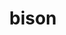 ---
title: "bison"
layout: cache
categories: [package, develop]
meta: {"compilers": ["apple-clang@16.0.0", "cce@18.0.0", "gcc@10.5.0", "gcc@11.1.0", "gcc@11.4.0", "gcc@12.3.0", "gcc@12.4.0", "gcc@13.2.0", "gcc@13.3.0", "gcc@7.3.1", "gcc@7.5.0"], "num_specs": 152, "num_specs_by_stack": {"aws-pcluster-neoverse_v1": 9, "aws-pcluster-x86_64_v4": 36, "bootstrap-aarch64-darwin": 7, "bootstrap-x86_64-linux-gnu": 7, "build_systems": 8, "data-vis-sdk": 7, "developer-tools-aarch64-linux-gnu": 7, "developer-tools-darwin": 7, "developer-tools-x86_64_v3-linux-gnu": 7, "e4s": 7, "e4s-cray-rhel": 6, "e4s-neoverse-v2": 7, "e4s-oneapi": 9, "e4s-rocm-external": 8, "hep": 8, "ml-darwin-aarch64-mps": 7, "ml-linux-aarch64-cpu": 7, "ml-linux-aarch64-cuda": 7, "ml-linux-x86_64-cpu": 7, "ml-linux-x86_64-cuda": 7, "ml-linux-x86_64-rocm": 7, "radiuss": 8, "radiuss-aws": 8, "radiuss-aws-aarch64": 12, "root": 152, "tutorial": 15}, "oss": ["amzn2", "centos7", "rhel8", "sequoia", "ubuntu18.04", "ubuntu20.04", "ubuntu22.04", "ubuntu24.04"], "platforms": ["darwin", "linux"], "stacks": ["aws-pcluster-neoverse_v1", "aws-pcluster-x86_64_v4", "bootstrap-aarch64-darwin", "bootstrap-x86_64-linux-gnu", "build_systems", "data-vis-sdk", "developer-tools-aarch64-linux-gnu", "developer-tools-darwin", "developer-tools-x86_64_v3-linux-gnu", "e4s", "e4s-cray-rhel", "e4s-neoverse-v2", "e4s-oneapi", "e4s-rocm-external", "hep", "ml-darwin-aarch64-mps", "ml-linux-aarch64-cpu", "ml-linux-aarch64-cuda", "ml-linux-x86_64-cpu", "ml-linux-x86_64-cuda", "ml-linux-x86_64-rocm", "radiuss", "radiuss-aws", "radiuss-aws-aarch64", "root", "tutorial"], "targets": ["aarch64", "neoverse_v1", "neoverse_v2", "x86_64_v3", "x86_64_v4"], "versions": ["3.8.2"]}
spec_details: [{"compiler": "gcc@13.2.0", "hash": "2i55mek4ui5tqb2yudll7h4s6rh7i3oy", "os": "ubuntu24.04", "platform": "linux", "size": "-", "stacks": ["ml-linux-aarch64-cpu", "ml-linux-aarch64-cuda", "root"], "target": "aarch64", "variants": ["build_system=autotools", "~color"], "versions": ["3.8.2"]}, {"compiler": "gcc@10.5.0", "hash": "2l4pth7qg3ta5hp7czdppceyod2g5kd3", "os": "centos7", "platform": "linux", "size": "-", "stacks": ["developer-tools-x86_64_v3-linux-gnu", "root"], "target": "x86_64_v3", "variants": ["build_system=autotools", "~color"], "versions": ["3.8.2"]}, {"compiler": "gcc@12.4.0", "hash": "2qvspgha73vvcz2suggwyseluyqg5b6z", "os": "amzn2", "platform": "linux", "size": "-", "stacks": ["aws-pcluster-x86_64_v4", "root"], "target": "x86_64_v4", "variants": ["build_system=autotools", "~color"], "versions": ["3.8.2"]}, {"compiler": "gcc@7.3.1", "hash": "35q6l4pypovxlbhqnt42hvzjkoek4u7f", "os": "amzn2", "platform": "linux", "size": "-", "stacks": ["radiuss-aws", "root"], "target": "x86_64_v3", "variants": ["build_system=autotools", "~color"], "versions": ["3.8.2"]}, {"compiler": "gcc@12.4.0", "hash": "3uiil7fa3k5etxczhzxdifaulexlz3jm", "os": "amzn2", "platform": "linux", "size": "-", "stacks": ["aws-pcluster-x86_64_v4", "root"], "target": "x86_64_v4", "variants": ["build_system=autotools", "~color"], "versions": ["3.8.2"]}, {"compiler": "gcc@11.4.0", "hash": "42icc5lcgref5h3pk7ctcz6lyebascie", "os": "ubuntu22.04", "platform": "linux", "size": "-", "stacks": ["e4s", "e4s-rocm-external", "hep", "root", "tutorial"], "target": "x86_64_v3", "variants": ["build_system=autotools", "~color"], "versions": ["3.8.2"]}, {"compiler": "gcc@7.5.0", "hash": "4c4tlmmuclabehvbbfnxfndr4rbldkbe", "os": "ubuntu18.04", "platform": "linux", "size": "-", "stacks": ["build_systems", "radiuss", "root"], "target": "x86_64_v3", "variants": ["build_system=autotools", "~color"], "versions": ["3.8.2"]}, {"compiler": "gcc@13.3.0", "hash": "4mbycaii55gd7ojhvrwowvqonqrz62us", "os": "rhel8", "platform": "linux", "size": "-", "stacks": ["developer-tools-aarch64-linux-gnu", "root"], "target": "aarch64", "variants": ["build_system=autotools", "~color"], "versions": ["3.8.2"]}, {"compiler": "gcc@7.3.1", "hash": "4pl3lefnghpwrrnbslrlj4vjhugtxj6h", "os": "amzn2", "platform": "linux", "size": "-", "stacks": ["radiuss-aws-aarch64", "root"], "target": "aarch64", "variants": ["build_system=autotools", "~color"], "versions": ["3.8.2"]}, {"compiler": "cce@18.0.0", "hash": "4pryuhsq2uzxokx2dnaturqwisatk66u", "os": "rhel8", "platform": "linux", "size": "-", "stacks": ["e4s-cray-rhel", "root"], "target": "x86_64_v3", "variants": ["build_system=autotools", "~color"], "versions": ["3.8.2"]}, {"compiler": "gcc@13.2.0", "hash": "54v7ohzmxp5jh2dqgq5rc5ykirg4ghk3", "os": "ubuntu24.04", "platform": "linux", "size": "-", "stacks": ["ml-linux-aarch64-cpu", "ml-linux-aarch64-cuda", "root"], "target": "aarch64", "variants": ["build_system=autotools", "~color"], "versions": ["3.8.2"]}, {"compiler": "gcc@11.4.0", "hash": "6bnjl2ntnhjvfsnbmib4cxjaxanb4bez", "os": "ubuntu22.04", "platform": "linux", "size": "-", "stacks": ["e4s", "e4s-rocm-external", "hep", "root", "tutorial"], "target": "x86_64_v3", "variants": ["build_system=autotools", "~color"], "versions": ["3.8.2"]}, {"compiler": "gcc@11.4.0", "hash": "6cvssbgu4tzvgnauz4wyciz4ixztiyyd", "os": "ubuntu22.04", "platform": "linux", "size": "-", "stacks": ["e4s-neoverse-v2", "root"], "target": "neoverse_v2", "variants": ["build_system=autotools", "~color"], "versions": ["3.8.2"]}, {"compiler": "gcc@10.5.0", "hash": "6dgpr5adn3szr33k5ynuyzkevvdtpy3m", "os": "centos7", "platform": "linux", "size": "-", "stacks": ["developer-tools-x86_64_v3-linux-gnu", "root"], "target": "x86_64_v3", "variants": ["build_system=autotools", "~color"], "versions": ["3.8.2"]}, {"compiler": "gcc@12.4.0", "hash": "6eqhh7ntprio2milrdclnxs7nnkmrk35", "os": "amzn2", "platform": "linux", "size": "-", "stacks": ["aws-pcluster-neoverse_v1", "root"], "target": "neoverse_v1", "variants": ["build_system=autotools", "~color"], "versions": ["3.8.2"]}, {"compiler": "gcc@12.4.0", "hash": "6gzuuzdhhtg7soumbyky23aal6c3fndh", "os": "amzn2", "platform": "linux", "size": "-", "stacks": ["aws-pcluster-x86_64_v4", "root"], "target": "x86_64_v3", "variants": ["build_system=autotools", "~color"], "versions": ["3.8.2"]}, {"compiler": "apple-clang@16.0.0", "hash": "6liyq4k3lpkdwpeok4eudn6dyadamyae", "os": "sequoia", "platform": "darwin", "size": "-", "stacks": ["bootstrap-aarch64-darwin", "developer-tools-darwin", "ml-darwin-aarch64-mps", "root"], "target": "aarch64", "variants": ["build_system=autotools", "~color"], "versions": ["3.8.2"]}, {"compiler": "gcc@12.4.0", "hash": "6nj6z2hys75sffc2pwb2tzgys3ohefxk", "os": "amzn2", "platform": "linux", "size": "-", "stacks": ["aws-pcluster-neoverse_v1", "root"], "target": "neoverse_v1", "variants": ["build_system=autotools", "~color"], "versions": ["3.8.2"]}, {"compiler": "gcc@12.4.0", "hash": "6zkyxb6q7mntpruj7d423opqjjgdcnvk", "os": "amzn2", "platform": "linux", "size": "-", "stacks": ["aws-pcluster-x86_64_v4", "root"], "target": "x86_64_v3", "variants": ["build_system=autotools", "~color"], "versions": ["3.8.2"]}, {"compiler": "gcc@10.5.0", "hash": "7hjartw4l235r6aihyum7zk7r5pxt7xi", "os": "centos7", "platform": "linux", "size": "-", "stacks": ["developer-tools-x86_64_v3-linux-gnu", "root"], "target": "x86_64_v3", "variants": ["build_system=autotools", "~color"], "versions": ["3.8.2"]}, {"compiler": "gcc@13.3.0", "hash": "7madhszqg2c7t53xd5da6fwilstahzgh", "os": "rhel8", "platform": "linux", "size": "-", "stacks": ["developer-tools-aarch64-linux-gnu", "root"], "target": "aarch64", "variants": ["build_system=autotools", "~color"], "versions": ["3.8.2"]}, {"compiler": "gcc@7.5.0", "hash": "7ndbhcybk2mxoegac7cjbkvtn62v47pg", "os": "ubuntu18.04", "platform": "linux", "size": "-", "stacks": ["build_systems", "radiuss", "root"], "target": "x86_64_v3", "variants": ["build_system=autotools", "~color"], "versions": ["3.8.2"]}, {"compiler": "apple-clang@16.0.0", "hash": "7pcg7e2kz4ehvqfre7agwyeklfgk2yau", "os": "sequoia", "platform": "darwin", "size": "-", "stacks": ["bootstrap-aarch64-darwin", "developer-tools-darwin", "ml-darwin-aarch64-mps", "root"], "target": "aarch64", "variants": ["build_system=autotools", "~color"], "versions": ["3.8.2"]}, {"compiler": "gcc@7.5.0", "hash": "7pcyewgdhka5fbaiee57qe2synhfqdkg", "os": "ubuntu18.04", "platform": "linux", "size": "-", "stacks": ["build_systems", "radiuss", "root"], "target": "x86_64_v3", "variants": ["build_system=autotools", "~color"], "versions": ["3.8.2"]}, {"compiler": "gcc@12.4.0", "hash": "7r6kwy43v3egp2xz3t2g5xvrpk5vipyd", "os": "amzn2", "platform": "linux", "size": "-", "stacks": ["aws-pcluster-x86_64_v4", "root"], "target": "x86_64_v3", "variants": ["build_system=autotools", "~color"], "versions": ["3.8.2"]}, {"compiler": "gcc@12.3.0", "hash": "7xqgwzsioz4ldbkcdng43ftw46wirr7y", "os": "ubuntu22.04", "platform": "linux", "size": "-", "stacks": ["root", "tutorial"], "target": "x86_64_v3", "variants": ["build_system=autotools", "~color"], "versions": ["3.8.2"]}, {"compiler": "gcc@12.4.0", "hash": "7z6penbs5f6sjwgixar3t67o3faqvs6f", "os": "amzn2", "platform": "linux", "size": "-", "stacks": ["aws-pcluster-x86_64_v4", "root"], "target": "x86_64_v3", "variants": ["build_system=autotools", "~color"], "versions": ["3.8.2"]}, {"compiler": "apple-clang@16.0.0", "hash": "a2iofdqke2f6s563cdkiin4gqfylhkrk", "os": "sequoia", "platform": "darwin", "size": "-", "stacks": ["bootstrap-aarch64-darwin", "developer-tools-darwin", "ml-darwin-aarch64-mps", "root"], "target": "aarch64", "variants": ["build_system=autotools", "~color"], "versions": ["3.8.2"]}, {"compiler": "gcc@10.5.0", "hash": "a4nkuapgqgfopqvmrr54bdhorgznw4in", "os": "centos7", "platform": "linux", "size": "-", "stacks": ["developer-tools-x86_64_v3-linux-gnu", "root"], "target": "x86_64_v3", "variants": ["build_system=autotools", "~color"], "versions": ["3.8.2"]}, {"compiler": "gcc@13.2.0", "hash": "ad32n5sfuoxibmc3girmb3h2s5cidkge", "os": "ubuntu24.04", "platform": "linux", "size": "-", "stacks": ["bootstrap-x86_64-linux-gnu", "ml-linux-x86_64-cpu", "ml-linux-x86_64-cuda", "ml-linux-x86_64-rocm", "root"], "target": "x86_64_v3", "variants": ["build_system=autotools", "~color"], "versions": ["3.8.2"]}, {"compiler": "gcc@12.4.0", "hash": "amuua73fr6aeqhetvfmgmgjanxxdw53c", "os": "amzn2", "platform": "linux", "size": "-", "stacks": ["aws-pcluster-x86_64_v4", "root"], "target": "x86_64_v4", "variants": ["build_system=autotools", "~color"], "versions": ["3.8.2"]}, {"compiler": "apple-clang@16.0.0", "hash": "anq4gv3isgttn2xlr3d4imcbjjdfcl77", "os": "sequoia", "platform": "darwin", "size": "-", "stacks": ["bootstrap-aarch64-darwin", "developer-tools-darwin", "ml-darwin-aarch64-mps", "root"], "target": "aarch64", "variants": ["build_system=autotools", "~color"], "versions": ["3.8.2"]}, {"compiler": "gcc@12.4.0", "hash": "aqfkv4iuehkdb7554xswwpyogtwipfck", "os": "amzn2", "platform": "linux", "size": "-", "stacks": ["aws-pcluster-x86_64_v4", "root"], "target": "x86_64_v3", "variants": ["build_system=autotools", "~color"], "versions": ["3.8.2"]}, {"compiler": "gcc@12.3.0", "hash": "aww25xhpshwwrbydsp44cabtspmmbrpr", "os": "ubuntu22.04", "platform": "linux", "size": "-", "stacks": ["root", "tutorial"], "target": "x86_64_v3", "variants": ["build_system=autotools", "~color"], "versions": ["3.8.2"]}, {"compiler": "gcc@7.3.1", "hash": "b2ko33755poe3cjqjholwbkohxixkp7j", "os": "amzn2", "platform": "linux", "size": "-", "stacks": ["radiuss-aws", "root"], "target": "x86_64_v3", "variants": ["build_system=autotools", "~color"], "versions": ["3.8.2"]}, {"compiler": "gcc@13.3.0", "hash": "b4xhoclimxvydr3svkvpxyo4jifegjdk", "os": "rhel8", "platform": "linux", "size": "-", "stacks": ["developer-tools-aarch64-linux-gnu", "root"], "target": "aarch64", "variants": ["build_system=autotools", "~color"], "versions": ["3.8.2"]}, {"compiler": "gcc@13.2.0", "hash": "bah7uqd7cu7hqfrhipolkk5vzii637r7", "os": "ubuntu24.04", "platform": "linux", "size": "-", "stacks": ["ml-linux-aarch64-cpu", "ml-linux-aarch64-cuda", "root"], "target": "aarch64", "variants": ["build_system=autotools", "~color"], "versions": ["3.8.2"]}, {"compiler": "gcc@7.3.1", "hash": "bb2g74r4rio64gm37eigrebqup7pgma2", "os": "amzn2", "platform": "linux", "size": "-", "stacks": ["radiuss-aws", "root"], "target": "x86_64_v3", "variants": ["build_system=autotools", "~color"], "versions": ["3.8.2"]}, {"compiler": "gcc@11.1.0", "hash": "bdt5xjtyn4rvc53ktcai6uwp5qyb5srq", "os": "ubuntu20.04", "platform": "linux", "size": "-", "stacks": ["data-vis-sdk", "root"], "target": "x86_64_v3", "variants": ["build_system=autotools", "~color"], "versions": ["3.8.2"]}, {"compiler": "gcc@10.5.0", "hash": "bk6rdw5zwrdeeaggpn3vih5ucdzrnuxu", "os": "centos7", "platform": "linux", "size": "-", "stacks": ["developer-tools-x86_64_v3-linux-gnu", "root"], "target": "x86_64_v3", "variants": ["build_system=autotools", "~color"], "versions": ["3.8.2"]}, {"compiler": "gcc@12.3.0", "hash": "buozdjrvy45lovrsq3kkc4sw7c4yqxsf", "os": "ubuntu22.04", "platform": "linux", "size": "-", "stacks": ["root", "tutorial"], "target": "x86_64_v3", "variants": ["build_system=autotools", "~color"], "versions": ["3.8.2"]}, {"compiler": "gcc@7.5.0", "hash": "bzr2imm5nq5c7jfqtf2elrg3vxn4zxv3", "os": "ubuntu18.04", "platform": "linux", "size": "-", "stacks": ["build_systems", "radiuss", "root"], "target": "x86_64_v3", "variants": ["build_system=autotools", "~color"], "versions": ["3.8.2"]}, {"compiler": "gcc@13.3.0", "hash": "cb2onhz7iil7c5phmppnf2tjo5i3a3ld", "os": "rhel8", "platform": "linux", "size": "-", "stacks": ["developer-tools-aarch64-linux-gnu", "root"], "target": "aarch64", "variants": ["build_system=autotools", "~color"], "versions": ["3.8.2"]}, {"compiler": "gcc@7.3.1", "hash": "czt5f4gxvbfjurnohqzev3eqsbimbkcj", "os": "amzn2", "platform": "linux", "size": "-", "stacks": ["radiuss-aws-aarch64", "root"], "target": "aarch64", "variants": ["build_system=autotools", "~color"], "versions": ["3.8.2"]}, {"compiler": "gcc@7.3.1", "hash": "dgpijoqjewon56shxiktoynpd4i3dw4i", "os": "amzn2", "platform": "linux", "size": "-", "stacks": ["radiuss-aws-aarch64", "root"], "target": "aarch64", "variants": ["build_system=autotools", "~color"], "versions": ["3.8.2"]}, {"compiler": "gcc@10.5.0", "hash": "dnfmkgucbrbww3n64f6jbg6hpctdbbc5", "os": "centos7", "platform": "linux", "size": "-", "stacks": ["developer-tools-x86_64_v3-linux-gnu", "root"], "target": "x86_64_v3", "variants": ["build_system=autotools", "~color"], "versions": ["3.8.2"]}, {"compiler": "gcc@12.4.0", "hash": "dortzvnieau35wxz3yamajbmhcmht3xe", "os": "amzn2", "platform": "linux", "size": "-", "stacks": ["aws-pcluster-x86_64_v4", "root"], "target": "x86_64_v4", "variants": ["build_system=autotools", "~color"], "versions": ["3.8.2"]}, {"compiler": "gcc@12.4.0", "hash": "dpijponqu2has3au65hh4ux6yxoqwfoe", "os": "amzn2", "platform": "linux", "size": "-", "stacks": ["aws-pcluster-x86_64_v4", "root"], "target": "x86_64_v3", "variants": ["build_system=autotools", "~color"], "versions": ["3.8.2"]}, {"compiler": "gcc@12.4.0", "hash": "e4zzfshfcnfnkw3vshbrmxtc5rpae67y", "os": "amzn2", "platform": "linux", "size": "-", "stacks": ["aws-pcluster-x86_64_v4", "root"], "target": "x86_64_v4", "variants": ["build_system=autotools", "~color"], "versions": ["3.8.2"]}, {"compiler": "gcc@13.2.0", "hash": "egx5oqb5tdz3rgcu2szy3mizt6netxlb", "os": "ubuntu24.04", "platform": "linux", "size": "-", "stacks": ["ml-linux-aarch64-cpu", "ml-linux-aarch64-cuda", "root"], "target": "aarch64", "variants": ["build_system=autotools", "~color"], "versions": ["3.8.2"]}, {"compiler": "gcc@12.4.0", "hash": "ej6n5lhjelfo4rznsvo73rhnafjjxzuz", "os": "amzn2", "platform": "linux", "size": "-", "stacks": ["aws-pcluster-x86_64_v4", "root"], "target": "x86_64_v3", "variants": ["build_system=autotools", "~color"], "versions": ["3.8.2"]}, {"compiler": "gcc@13.2.0", "hash": "emmusqkkktcr3ifg7ryerp7sfyxcsbyq", "os": "ubuntu24.04", "platform": "linux", "size": "-", "stacks": ["bootstrap-x86_64-linux-gnu", "ml-linux-x86_64-cpu", "ml-linux-x86_64-cuda", "ml-linux-x86_64-rocm", "root"], "target": "x86_64_v3", "variants": ["build_system=autotools", "~color"], "versions": ["3.8.2"]}, {"compiler": "gcc@12.4.0", "hash": "ep3rzwxzrtcsbkem6nh2x3nj6vr3tht7", "os": "amzn2", "platform": "linux", "size": "-", "stacks": ["aws-pcluster-x86_64_v4", "root"], "target": "x86_64_v4", "variants": ["build_system=autotools", "~color"], "versions": ["3.8.2"]}, {"compiler": "gcc@7.5.0", "hash": "f44s3ijzjwiuxas5ovhjuv3mnqmrncca", "os": "ubuntu18.04", "platform": "linux", "size": "-", "stacks": ["build_systems", "radiuss", "root"], "target": "x86_64_v3", "variants": ["build_system=autotools", "~color"], "versions": ["3.8.2"]}, {"compiler": "gcc@12.4.0", "hash": "fbt726miu6dl6f6sbcyyhjyaexpf6wml", "os": "amzn2", "platform": "linux", "size": "-", "stacks": ["aws-pcluster-x86_64_v4", "root"], "target": "x86_64_v4", "variants": ["build_system=autotools", "~color"], "versions": ["3.8.2"]}, {"compiler": "gcc@11.4.0", "hash": "fd4jumvau6iv3mwxtw43kiactiuschrb", "os": "ubuntu22.04", "platform": "linux", "size": "-", "stacks": ["e4s-oneapi", "root"], "target": "x86_64_v3", "variants": ["build_system=autotools", "~color"], "versions": ["3.8.2"]}, {"compiler": "gcc@11.4.0", "hash": "fr4gjx6b3llpxhz3ggn64myelb66eqt3", "os": "ubuntu22.04", "platform": "linux", "size": "-", "stacks": ["e4s", "e4s-rocm-external", "hep", "root", "tutorial"], "target": "x86_64_v3", "variants": ["build_system=autotools", "~color"], "versions": ["3.8.2"]}, {"compiler": "gcc@12.4.0", "hash": "ftm6llgmdipyorhdnzcu5anybc64guzq", "os": "amzn2", "platform": "linux", "size": "-", "stacks": ["aws-pcluster-x86_64_v4", "root"], "target": "x86_64_v4", "variants": ["build_system=autotools", "~color"], "versions": ["3.8.2"]}, {"compiler": "gcc@12.4.0", "hash": "g7add4m7im5pq3rejglj32yzkeyvps3b", "os": "amzn2", "platform": "linux", "size": "-", "stacks": ["aws-pcluster-x86_64_v4", "root"], "target": "x86_64_v3", "variants": ["build_system=autotools", "~color"], "versions": ["3.8.2"]}, {"compiler": "apple-clang@16.0.0", "hash": "ghrumva53r2lr6swlfbvq64xadpoa5wk", "os": "sequoia", "platform": "darwin", "size": "-", "stacks": ["bootstrap-aarch64-darwin", "developer-tools-darwin", "ml-darwin-aarch64-mps", "root"], "target": "aarch64", "variants": ["build_system=autotools", "~color"], "versions": ["3.8.2"]}, {"compiler": "gcc@12.3.0", "hash": "gjxayxgymr7xty7fikqxjctb5lym2in3", "os": "ubuntu22.04", "platform": "linux", "size": "-", "stacks": ["root", "tutorial"], "target": "x86_64_v3", "variants": ["build_system=autotools", "~color"], "versions": ["3.8.2"]}, {"compiler": "gcc@11.4.0", "hash": "h2rovoh6jkvur73e77g7bsydaf5bptys", "os": "ubuntu22.04", "platform": "linux", "size": "-", "stacks": ["e4s", "e4s-rocm-external", "hep", "root", "tutorial"], "target": "x86_64_v3", "variants": ["build_system=autotools", "~color"], "versions": ["3.8.2"]}, {"compiler": "gcc@12.4.0", "hash": "h3ss72vat3viuhgsv6gpi5q3xamhfroc", "os": "amzn2", "platform": "linux", "size": "-", "stacks": ["aws-pcluster-x86_64_v4", "root"], "target": "x86_64_v3", "variants": ["build_system=autotools", "~color"], "versions": ["3.8.2"]}, {"compiler": "gcc@13.2.0", "hash": "hjgpdiagnooatkztmsfvxxlmu6hhhlte", "os": "ubuntu24.04", "platform": "linux", "size": "-", "stacks": ["bootstrap-x86_64-linux-gnu", "ml-linux-x86_64-cpu", "ml-linux-x86_64-cuda", "ml-linux-x86_64-rocm", "root"], "target": "x86_64_v3", "variants": ["build_system=autotools", "~color"], "versions": ["3.8.2"]}, {"compiler": "gcc@12.4.0", "hash": "hkwcmmmshenjlcvpfmxzj2e6hgaukbxk", "os": "amzn2", "platform": "linux", "size": "-", "stacks": ["aws-pcluster-x86_64_v4", "root"], "target": "x86_64_v3", "variants": ["build_system=autotools", "~color"], "versions": ["3.8.2"]}, {"compiler": "gcc@11.4.0", "hash": "hrllodkqj3cokddwnrklltpsoqhtkynx", "os": "ubuntu22.04", "platform": "linux", "size": "-", "stacks": ["e4s-neoverse-v2", "root"], "target": "neoverse_v2", "variants": ["build_system=autotools", "~color"], "versions": ["3.8.2"]}, {"compiler": "gcc@13.2.0", "hash": "hsqgetcvrqubff55ysnxlpk7vx6egy4q", "os": "ubuntu24.04", "platform": "linux", "size": "-", "stacks": ["bootstrap-x86_64-linux-gnu", "ml-linux-x86_64-cpu", "ml-linux-x86_64-cuda", "ml-linux-x86_64-rocm", "root"], "target": "x86_64_v3", "variants": ["build_system=autotools", "~color"], "versions": ["3.8.2"]}, {"compiler": "gcc@12.4.0", "hash": "htpvrx4wr6yxfhufvrtbejwupr7c6crf", "os": "amzn2", "platform": "linux", "size": "-", "stacks": ["aws-pcluster-x86_64_v4", "root"], "target": "x86_64_v4", "variants": ["build_system=autotools", "~color"], "versions": ["3.8.2"]}, {"compiler": "gcc@12.4.0", "hash": "hwlr5xxcgg5rfvnzvk2hqd3lkh4hs5dw", "os": "amzn2", "platform": "linux", "size": "-", "stacks": ["aws-pcluster-neoverse_v1", "root"], "target": "neoverse_v1", "variants": ["build_system=autotools", "~color"], "versions": ["3.8.2"]}, {"compiler": "gcc@12.3.0", "hash": "hyztavqjrrj4aqb2dqd7odgh6f5uq3y5", "os": "ubuntu22.04", "platform": "linux", "size": "-", "stacks": ["root", "tutorial"], "target": "x86_64_v3", "variants": ["build_system=autotools", "~color"], "versions": ["3.8.2"]}, {"compiler": "gcc@11.4.0", "hash": "i3ffmc4vlef52ytcdkcfir3zrrao5ogo", "os": "ubuntu22.04", "platform": "linux", "size": "-", "stacks": ["e4s-oneapi", "root"], "target": "x86_64_v3", "variants": ["build_system=autotools", "~color"], "versions": ["3.8.2"]}, {"compiler": "gcc@12.4.0", "hash": "i6ro2coiqyg5jdg45zjg6j3oshb2tsdj", "os": "amzn2", "platform": "linux", "size": "-", "stacks": ["aws-pcluster-neoverse_v1", "root"], "target": "neoverse_v1", "variants": ["build_system=autotools", "~color"], "versions": ["3.8.2"]}, {"compiler": "gcc@12.4.0", "hash": "j37h57dd3iuww7imfbw4ppvnzvofm7cw", "os": "amzn2", "platform": "linux", "size": "-", "stacks": ["aws-pcluster-x86_64_v4", "root"], "target": "x86_64_v3", "variants": ["build_system=autotools", "~color"], "versions": ["3.8.2"]}, {"compiler": "gcc@7.3.1", "hash": "jivam75gxl7jurppzhx5j47kpugvau5b", "os": "amzn2", "platform": "linux", "size": "-", "stacks": ["radiuss-aws", "root"], "target": "x86_64_v3", "variants": ["build_system=autotools", "~color"], "versions": ["3.8.2"]}, {"compiler": "gcc@7.3.1", "hash": "jr2yufvcysbsb4vpqvfouppkiarklcwt", "os": "amzn2", "platform": "linux", "size": "-", "stacks": ["radiuss-aws", "root"], "target": "x86_64_v3", "variants": ["build_system=autotools", "~color"], "versions": ["3.8.2"]}, {"compiler": "gcc@12.4.0", "hash": "jz57hx4q6n3rjm74b4exomypoh3674sy", "os": "amzn2", "platform": "linux", "size": "-", "stacks": ["aws-pcluster-neoverse_v1", "root"], "target": "neoverse_v1", "variants": ["build_system=autotools", "~color"], "versions": ["3.8.2"]}, {"compiler": "gcc@12.4.0", "hash": "k5ck34v6wt2vtvsfsk6hq64c5c7oy5yq", "os": "amzn2", "platform": "linux", "size": "-", "stacks": ["aws-pcluster-x86_64_v4", "root"], "target": "x86_64_v4", "variants": ["build_system=autotools", "~color"], "versions": ["3.8.2"]}, {"compiler": "gcc@11.1.0", "hash": "ke6xm3vhgya7kbciokkmikfcn22dggtw", "os": "ubuntu20.04", "platform": "linux", "size": "-", "stacks": ["data-vis-sdk", "root"], "target": "x86_64_v3", "variants": ["build_system=autotools", "~color"], "versions": ["3.8.2"]}, {"compiler": "gcc@7.3.1", "hash": "kgjr666ahujodk26pv5hw7hfnzxorboi", "os": "amzn2", "platform": "linux", "size": "-", "stacks": ["radiuss-aws-aarch64", "root"], "target": "aarch64", "variants": ["build_system=autotools", "~color"], "versions": ["3.8.2"]}, {"compiler": "gcc@12.4.0", "hash": "kw3cnpdjcmf6clbgxyiqo6lloy5f3kql", "os": "amzn2", "platform": "linux", "size": "-", "stacks": ["aws-pcluster-x86_64_v4", "root"], "target": "x86_64_v3", "variants": ["build_system=autotools", "~color"], "versions": ["3.8.2"]}, {"compiler": "gcc@11.4.0", "hash": "kwigheb4srevjxwzokuq2nmzyxzv2slo", "os": "ubuntu22.04", "platform": "linux", "size": "-", "stacks": ["e4s", "e4s-rocm-external", "hep", "root", "tutorial"], "target": "x86_64_v3", "variants": ["build_system=autotools", "~color"], "versions": ["3.8.2"]}, {"compiler": "gcc@7.3.1", "hash": "labvikbzu5bfhpbmzgevh7pcfmqnxgng", "os": "amzn2", "platform": "linux", "size": "-", "stacks": ["radiuss-aws-aarch64", "root"], "target": "aarch64", "variants": ["build_system=autotools", "~color"], "versions": ["3.8.2"]}, {"compiler": "gcc@11.4.0", "hash": "lgbboy6g7rfprddw63uzb5n2orrwksnf", "os": "ubuntu22.04", "platform": "linux", "size": "-", "stacks": ["e4s-oneapi", "root"], "target": "x86_64_v3", "variants": ["build_system=autotools", "~color"], "versions": ["3.8.2"]}, {"compiler": "gcc@12.4.0", "hash": "lw2nbe5b2lsowdzlv4p7n46jgz47whyk", "os": "amzn2", "platform": "linux", "size": "-", "stacks": ["aws-pcluster-x86_64_v4", "root"], "target": "x86_64_v4", "variants": ["build_system=autotools", "~color"], "versions": ["3.8.2"]}, {"compiler": "gcc@7.3.1", "hash": "melf7fncjppbvrzu53llwu7jmxa3ncp4", "os": "amzn2", "platform": "linux", "size": "-", "stacks": ["radiuss-aws", "root"], "target": "x86_64_v3", "variants": ["build_system=autotools", "~color"], "versions": ["3.8.2"]}, {"compiler": "gcc@13.2.0", "hash": "mixuquygdrycw3ibtzvtx3zd4xgm7vq3", "os": "ubuntu24.04", "platform": "linux", "size": "-", "stacks": ["bootstrap-x86_64-linux-gnu", "ml-linux-x86_64-cpu", "ml-linux-x86_64-cuda", "ml-linux-x86_64-rocm", "root"], "target": "x86_64_v3", "variants": ["build_system=autotools", "~color"], "versions": ["3.8.2"]}, {"compiler": "gcc@12.4.0", "hash": "mvetoxzoa6st2zcudvvn7jg7c35t62qb", "os": "amzn2", "platform": "linux", "size": "-", "stacks": ["aws-pcluster-x86_64_v4", "root"], "target": "x86_64_v4", "variants": ["build_system=autotools", "~color"], "versions": ["3.8.2"]}, {"compiler": "gcc@12.4.0", "hash": "mwrzo5nwfhxyvirelwn4g6jasjcg2ava", "os": "amzn2", "platform": "linux", "size": "-", "stacks": ["aws-pcluster-x86_64_v4", "root"], "target": "x86_64_v4", "variants": ["build_system=autotools", "~color"], "versions": ["3.8.2"]}, {"compiler": "cce@18.0.0", "hash": "mxfnmelaycv4kflwg6modb3x3zomrypn", "os": "rhel8", "platform": "linux", "size": "-", "stacks": ["e4s-cray-rhel", "root"], "target": "x86_64_v3", "variants": ["build_system=autotools", "~color"], "versions": ["3.8.2"]}, {"compiler": "gcc@12.4.0", "hash": "n2jnwfonvhrfjrfummqbz4s3wdo3p6fn", "os": "amzn2", "platform": "linux", "size": "-", "stacks": ["aws-pcluster-x86_64_v4", "root"], "target": "x86_64_v3", "variants": ["build_system=autotools", "~color"], "versions": ["3.8.2"]}, {"compiler": "gcc@12.4.0", "hash": "n3mmgyigftcevfawqv5gtda756bxhzmc", "os": "amzn2", "platform": "linux", "size": "-", "stacks": ["aws-pcluster-x86_64_v4", "root"], "target": "x86_64_v4", "variants": ["build_system=autotools", "~color"], "versions": ["3.8.2"]}, {"compiler": "gcc@11.4.0", "hash": "napzzhq3346feh2fwqme2aidjscts2cg", "os": "ubuntu22.04", "platform": "linux", "size": "-", "stacks": ["e4s-neoverse-v2", "root"], "target": "neoverse_v2", "variants": ["build_system=autotools", "~color"], "versions": ["3.8.2"]}, {"compiler": "gcc@11.1.0", "hash": "ncvfczma3ctg5bmrr3sl6e6n3xrof56e", "os": "ubuntu20.04", "platform": "linux", "size": "-", "stacks": ["data-vis-sdk", "root"], "target": "x86_64_v3", "variants": ["build_system=autotools", "~color"], "versions": ["3.8.2"]}, {"compiler": "gcc@12.4.0", "hash": "ne2j5g2zv64aiepl7ukblv2hc7of52qr", "os": "amzn2", "platform": "linux", "size": "-", "stacks": ["aws-pcluster-neoverse_v1", "root"], "target": "neoverse_v1", "variants": ["build_system=autotools", "~color"], "versions": ["3.8.2"]}, {"compiler": "gcc@7.3.1", "hash": "nisgwzm3w3tvmov7ecjtcyan3ulr6kzl", "os": "amzn2", "platform": "linux", "size": "-", "stacks": ["radiuss-aws-aarch64", "root"], "target": "aarch64", "variants": ["build_system=autotools", "~color"], "versions": ["3.8.2"]}, {"compiler": "gcc@11.4.0", "hash": "nyq6ndkhoanw7v7izdto6lypbggphhye", "os": "ubuntu22.04", "platform": "linux", "size": "-", "stacks": ["e4s-oneapi", "root"], "target": "x86_64_v3", "variants": ["build_system=autotools", "~color"], "versions": ["3.8.2"]}, {"compiler": "gcc@12.4.0", "hash": "of43aioyzunuo3o4zmp7wcksvjry3ooq", "os": "amzn2", "platform": "linux", "size": "-", "stacks": ["aws-pcluster-neoverse_v1", "root"], "target": "neoverse_v1", "variants": ["build_system=autotools", "~color"], "versions": ["3.8.2"]}, {"compiler": "gcc@11.4.0", "hash": "omf2drnzaqib4ewahb7amjemmmpycvi7", "os": "ubuntu22.04", "platform": "linux", "size": "-", "stacks": ["e4s", "e4s-rocm-external", "hep", "root", "tutorial"], "target": "x86_64_v3", "variants": ["build_system=autotools", "~color"], "versions": ["3.8.2"]}, {"compiler": "gcc@12.4.0", "hash": "onyi36bptjasf2tb76ln4f55d5cqq4s3", "os": "amzn2", "platform": "linux", "size": "-", "stacks": ["aws-pcluster-x86_64_v4", "root"], "target": "x86_64_v3", "variants": ["build_system=autotools", "~color"], "versions": ["3.8.2"]}, {"compiler": "gcc@12.4.0", "hash": "ostcq35oyopjfqgrvblbudkcousj6eyh", "os": "amzn2", "platform": "linux", "size": "-", "stacks": ["aws-pcluster-x86_64_v4", "root"], "target": "x86_64_v3", "variants": ["build_system=autotools", "~color"], "versions": ["3.8.2"]}, {"compiler": "gcc@12.4.0", "hash": "ot4cln2nmlzctnzinoxy3zqmhoxwtcsl", "os": "amzn2", "platform": "linux", "size": "-", "stacks": ["aws-pcluster-neoverse_v1", "root"], "target": "neoverse_v1", "variants": ["build_system=autotools", "~color"], "versions": ["3.8.2"]}, {"compiler": "gcc@11.4.0", "hash": "ov3bgl62n4yzgafflfzotpte4zt67qyw", "os": "ubuntu22.04", "platform": "linux", "size": "-", "stacks": ["e4s-oneapi", "root"], "target": "x86_64_v3", "variants": ["build_system=autotools", "~color"], "versions": ["3.8.2"]}, {"compiler": "gcc@7.3.1", "hash": "ovzyu6yd5cx52j7yrroxflohab6opgbf", "os": "amzn2", "platform": "linux", "size": "-", "stacks": ["radiuss-aws-aarch64", "root"], "target": "aarch64", "variants": ["build_system=autotools", "~color"], "versions": ["3.8.2"]}, {"compiler": "gcc@12.3.0", "hash": "oyjdgmoznlsddmqm3nyrxqlmtpj3fqge", "os": "ubuntu22.04", "platform": "linux", "size": "-", "stacks": ["root", "tutorial"], "target": "x86_64_v3", "variants": ["build_system=autotools", "~color"], "versions": ["3.8.2"]}, {"compiler": "gcc@11.1.0", "hash": "p6xgr3o3qyotjvytklcdic57uostlmp4", "os": "ubuntu20.04", "platform": "linux", "size": "-", "stacks": ["data-vis-sdk", "root"], "target": "x86_64_v3", "variants": ["build_system=autotools", "~color"], "versions": ["3.8.2"]}, {"compiler": "gcc@7.3.1", "hash": "pabczgg77fkcdgreid6c7sirnurgcqgc", "os": "amzn2", "platform": "linux", "size": "-", "stacks": ["radiuss-aws-aarch64", "root"], "target": "aarch64", "variants": ["build_system=autotools", "~color"], "versions": ["3.8.2"]}, {"compiler": "gcc@11.4.0", "hash": "pdjt4w2ry5xbrypzk4rlnm4d7xqnuy4r", "os": "ubuntu22.04", "platform": "linux", "size": "-", "stacks": ["e4s-neoverse-v2", "root"], "target": "neoverse_v2", "variants": ["build_system=autotools", "~color"], "versions": ["3.8.2"]}, {"compiler": "gcc@13.2.0", "hash": "pnfwcahkswy6znpplxpwui773mloeeup", "os": "ubuntu24.04", "platform": "linux", "size": "-", "stacks": ["ml-linux-aarch64-cpu", "ml-linux-aarch64-cuda", "root"], "target": "aarch64", "variants": ["build_system=autotools", "~color"], "versions": ["3.8.2"]}, {"compiler": "gcc@12.4.0", "hash": "puamdstt7mgtgwe6fujrf4cilk23th2c", "os": "amzn2", "platform": "linux", "size": "-", "stacks": ["aws-pcluster-x86_64_v4", "root"], "target": "x86_64_v3", "variants": ["build_system=autotools", "~color"], "versions": ["3.8.2"]}, {"compiler": "gcc@13.2.0", "hash": "q4eicdc24i2hfvrml4r7hu4cxiasfycq", "os": "ubuntu24.04", "platform": "linux", "size": "-", "stacks": ["bootstrap-x86_64-linux-gnu", "ml-linux-x86_64-cpu", "ml-linux-x86_64-cuda", "ml-linux-x86_64-rocm", "root"], "target": "x86_64_v3", "variants": ["build_system=autotools", "~color"], "versions": ["3.8.2"]}, {"compiler": "gcc@7.5.0", "hash": "qbayewwebpcvq2j35gbvudg2waydfuz6", "os": "ubuntu18.04", "platform": "linux", "size": "-", "stacks": ["build_systems", "radiuss", "root"], "target": "x86_64_v3", "variants": ["build_system=autotools", "~color"], "versions": ["3.8.2"]}, {"compiler": "gcc@11.4.0", "hash": "qjf6jyr5yybtst2erj3l3lcwd7rjrzki", "os": "ubuntu22.04", "platform": "linux", "size": "-", "stacks": ["e4s-oneapi", "root"], "target": "x86_64_v3", "variants": ["build_system=autotools", "~color"], "versions": ["3.8.2"]}, {"compiler": "gcc@13.2.0", "hash": "qnlauoss36u2uie5oezhyz4dcswhhryt", "os": "ubuntu24.04", "platform": "linux", "size": "-", "stacks": ["ml-linux-aarch64-cpu", "ml-linux-aarch64-cuda", "root"], "target": "aarch64", "variants": ["build_system=autotools", "~color"], "versions": ["3.8.2"]}, {"compiler": "gcc@11.4.0", "hash": "qrhjf6y5odsefvvlr5gq3jcxczyx57il", "os": "ubuntu22.04", "platform": "linux", "size": "-", "stacks": ["e4s-oneapi", "root"], "target": "x86_64_v3", "variants": ["build_system=autotools", "~color"], "versions": ["3.8.2"]}, {"compiler": "cce@18.0.0", "hash": "qvs6z56odnbce2do4cpgqdnhtct3qoea", "os": "rhel8", "platform": "linux", "size": "-", "stacks": ["e4s-cray-rhel", "root"], "target": "x86_64_v3", "variants": ["build_system=autotools", "~color"], "versions": ["3.8.2"]}, {"compiler": "gcc@11.4.0", "hash": "r2ai4rdubicu4csdnhlgevck73u5eehk", "os": "ubuntu22.04", "platform": "linux", "size": "-", "stacks": ["e4s-neoverse-v2", "root"], "target": "neoverse_v2", "variants": ["build_system=autotools", "~color"], "versions": ["3.8.2"]}, {"compiler": "cce@18.0.0", "hash": "r2mfvi5y5x5uvzetygkodn5wzg74o3xs", "os": "rhel8", "platform": "linux", "size": "-", "stacks": ["e4s-cray-rhel", "root"], "target": "x86_64_v3", "variants": ["build_system=autotools", "~color"], "versions": ["3.8.2"]}, {"compiler": "gcc@13.2.0", "hash": "r5dhnw3sfwyd5foecti7yesiypq6ngyr", "os": "ubuntu24.04", "platform": "linux", "size": "-", "stacks": ["bootstrap-x86_64-linux-gnu", "ml-linux-x86_64-cpu", "ml-linux-x86_64-cuda", "ml-linux-x86_64-rocm", "root"], "target": "x86_64_v3", "variants": ["build_system=autotools", "~color"], "versions": ["3.8.2"]}, {"compiler": "apple-clang@16.0.0", "hash": "rat2ymoflfs34towgcd4b3rgwbsbadtl", "os": "sequoia", "platform": "darwin", "size": "-", "stacks": ["bootstrap-aarch64-darwin", "developer-tools-darwin", "ml-darwin-aarch64-mps", "root"], "target": "aarch64", "variants": ["build_system=autotools", "~color"], "versions": ["3.8.2"]}, {"compiler": "gcc@12.4.0", "hash": "rfcw7wdohrvc72jg4ubnmylz2fbwsuno", "os": "amzn2", "platform": "linux", "size": "-", "stacks": ["aws-pcluster-x86_64_v4", "root"], "target": "x86_64_v4", "variants": ["build_system=autotools", "~color"], "versions": ["3.8.2"]}, {"compiler": "gcc@11.1.0", "hash": "rqdh5ejdvvkl7sbh4tbuy7anfubylbtr", "os": "ubuntu20.04", "platform": "linux", "size": "-", "stacks": ["data-vis-sdk", "root"], "target": "x86_64_v3", "variants": ["build_system=autotools", "~color"], "versions": ["3.8.2"]}, {"compiler": "gcc@11.4.0", "hash": "scqyahszwofxx6t2gi6vhyeslr7tixj6", "os": "ubuntu22.04", "platform": "linux", "size": "-", "stacks": ["e4s", "e4s-rocm-external", "hep", "root", "tutorial"], "target": "x86_64_v3", "variants": ["build_system=autotools", "~color"], "versions": ["3.8.2"]}, {"compiler": "cce@18.0.0", "hash": "se3c5ao45bftkhimnrfj4hq6awv7zvbs", "os": "rhel8", "platform": "linux", "size": "-", "stacks": ["e4s-cray-rhel", "root"], "target": "x86_64_v3", "variants": ["build_system=autotools", "~color"], "versions": ["3.8.2"]}, {"compiler": "gcc@11.1.0", "hash": "seknbrfawoh3kpdsxqe6sy4gzfolqzqq", "os": "ubuntu20.04", "platform": "linux", "size": "-", "stacks": ["data-vis-sdk", "root"], "target": "x86_64_v3", "variants": ["build_system=autotools", "~color"], "versions": ["3.8.2"]}, {"compiler": "gcc@10.5.0", "hash": "skra7cwa3rvdihthcmztrckavvt2qqlr", "os": "centos7", "platform": "linux", "size": "-", "stacks": ["developer-tools-x86_64_v3-linux-gnu", "root"], "target": "x86_64_v3", "variants": ["build_system=autotools", "~color"], "versions": ["3.8.2"]}, {"compiler": "gcc@7.3.1", "hash": "t3beseiev4eylst45be6e2442exyj2i4", "os": "amzn2", "platform": "linux", "size": "-", "stacks": ["radiuss-aws", "root"], "target": "x86_64_v3", "variants": ["build_system=autotools", "~color"], "versions": ["3.8.2"]}, {"compiler": "gcc@12.4.0", "hash": "trfcyf766urcpkyznh62s5ycxlkuzc56", "os": "amzn2", "platform": "linux", "size": "-", "stacks": ["aws-pcluster-x86_64_v4", "root"], "target": "x86_64_v4", "variants": ["build_system=autotools", "~color"], "versions": ["3.8.2"]}, {"compiler": "gcc@7.3.1", "hash": "uh72aucqhto7522cezcez4jevfwgllby", "os": "amzn2", "platform": "linux", "size": "-", "stacks": ["radiuss-aws-aarch64", "root"], "target": "aarch64", "variants": ["build_system=autotools", "~color"], "versions": ["3.8.2"]}, {"compiler": "gcc@11.4.0", "hash": "uibicryydnw6m5dhhuv2fxvlphdckx3d", "os": "ubuntu22.04", "platform": "linux", "size": "-", "stacks": ["e4s-oneapi", "root"], "target": "x86_64_v3", "variants": ["build_system=autotools", "~color"], "versions": ["3.8.2"]}, {"compiler": "gcc@12.3.0", "hash": "uxwhrb767iiksho5di5bpu2iwrt6uuhl", "os": "ubuntu22.04", "platform": "linux", "size": "-", "stacks": ["root", "tutorial"], "target": "x86_64_v3", "variants": ["build_system=autotools", "~color"], "versions": ["3.8.2"]}, {"compiler": "gcc@12.4.0", "hash": "uzxobltvtrfn36szdxyaf5ktvoftbixp", "os": "amzn2", "platform": "linux", "size": "-", "stacks": ["aws-pcluster-neoverse_v1", "root"], "target": "neoverse_v1", "variants": ["build_system=autotools", "~color"], "versions": ["3.8.2"]}, {"compiler": "gcc@12.4.0", "hash": "vbmktyznxukq6bn3jdjkik4psznog2ll", "os": "amzn2", "platform": "linux", "size": "-", "stacks": ["aws-pcluster-x86_64_v4", "root"], "target": "x86_64_v3", "variants": ["build_system=autotools", "~color"], "versions": ["3.8.2"]}, {"compiler": "gcc@11.4.0", "hash": "ve3zfkcw45rzdtsglnas47xvxkqptx3s", "os": "ubuntu22.04", "platform": "linux", "size": "-", "stacks": ["e4s-neoverse-v2", "root"], "target": "neoverse_v2", "variants": ["build_system=autotools", "~color"], "versions": ["3.8.2"]}, {"compiler": "gcc@7.3.1", "hash": "vlxvstbrv4hfwb6cmuxx5qp4ibqjxld2", "os": "amzn2", "platform": "linux", "size": "-", "stacks": ["radiuss-aws-aarch64", "root"], "target": "aarch64", "variants": ["build_system=autotools", "~color"], "versions": ["3.8.2"]}, {"compiler": "gcc@11.1.0", "hash": "vmpjhix66bmdlseqq7manxtlvpybzfoz", "os": "ubuntu20.04", "platform": "linux", "size": "-", "stacks": ["data-vis-sdk", "root"], "target": "x86_64_v3", "variants": ["build_system=autotools", "~color"], "versions": ["3.8.2"]}, {"compiler": "gcc@11.4.0", "hash": "vsuytpd3a67pr3cvpw5kemkxyn4jkfe3", "os": "ubuntu22.04", "platform": "linux", "size": "-", "stacks": ["e4s-neoverse-v2", "root"], "target": "neoverse_v2", "variants": ["build_system=autotools", "~color"], "versions": ["3.8.2"]}, {"compiler": "gcc@11.4.0", "hash": "w3d2xouahm34assdh73eh2tgaq4xbfke", "os": "ubuntu22.04", "platform": "linux", "size": "-", "stacks": ["e4s-oneapi", "root"], "target": "x86_64_v3", "variants": ["build_system=autotools", "~color"], "versions": ["3.8.2"]}, {"compiler": "gcc@11.4.0", "hash": "w3vdgukq3iiasifdyxheh6wk5zi4skdo", "os": "ubuntu22.04", "platform": "linux", "size": "-", "stacks": ["e4s-rocm-external", "hep", "root", "tutorial"], "target": "x86_64_v3", "variants": ["build_system=autotools", "~color"], "versions": ["3.8.2"]}, {"compiler": "gcc@7.5.0", "hash": "wewtp3vrr7jd45ghpjme23i5bmrdyace", "os": "ubuntu18.04", "platform": "linux", "size": "-", "stacks": ["build_systems", "radiuss", "root"], "target": "x86_64_v3", "variants": ["build_system=autotools", "~color"], "versions": ["3.8.2"]}, {"compiler": "gcc@7.3.1", "hash": "wnyw455fsbsewlravfneu42pn2syx4qj", "os": "amzn2", "platform": "linux", "size": "-", "stacks": ["radiuss-aws", "root"], "target": "x86_64_v3", "variants": ["build_system=autotools", "~color"], "versions": ["3.8.2"]}, {"compiler": "gcc@13.3.0", "hash": "wokasigbjuvahe73xti5xee5a5crseie", "os": "rhel8", "platform": "linux", "size": "-", "stacks": ["developer-tools-aarch64-linux-gnu", "root"], "target": "aarch64", "variants": ["build_system=autotools", "~color"], "versions": ["3.8.2"]}, {"compiler": "gcc@13.3.0", "hash": "wz5vsvft3gh2moppxlek2dffi372zeju", "os": "rhel8", "platform": "linux", "size": "-", "stacks": ["developer-tools-aarch64-linux-gnu", "root"], "target": "aarch64", "variants": ["build_system=autotools", "~color"], "versions": ["3.8.2"]}, {"compiler": "gcc@13.3.0", "hash": "x24heh4353zmam3sobffr7wyqjgk2jfm", "os": "rhel8", "platform": "linux", "size": "-", "stacks": ["developer-tools-aarch64-linux-gnu", "root"], "target": "aarch64", "variants": ["build_system=autotools", "~color"], "versions": ["3.8.2"]}, {"compiler": "gcc@12.4.0", "hash": "x7gqnpuc3emch35stny7ommotkdxfiqo", "os": "amzn2", "platform": "linux", "size": "-", "stacks": ["aws-pcluster-x86_64_v4", "root"], "target": "x86_64_v4", "variants": ["build_system=autotools", "~color"], "versions": ["3.8.2"]}, {"compiler": "gcc@12.4.0", "hash": "xowyo2qtz2wbtozn4oaonjd35kmbn7fz", "os": "amzn2", "platform": "linux", "size": "-", "stacks": ["aws-pcluster-x86_64_v4", "root"], "target": "x86_64_v4", "variants": ["build_system=autotools", "~color"], "versions": ["3.8.2"]}, {"compiler": "cce@18.0.0", "hash": "xtpkdd6onyeh5bcjy6tht2dh5n3kua4w", "os": "rhel8", "platform": "linux", "size": "-", "stacks": ["e4s-cray-rhel", "root"], "target": "x86_64_v3", "variants": ["build_system=autotools", "~color"], "versions": ["3.8.2"]}, {"compiler": "gcc@7.3.1", "hash": "y5uiw4jntsyyivjmzklbkad7wjqbxqcf", "os": "amzn2", "platform": "linux", "size": "-", "stacks": ["radiuss-aws-aarch64", "root"], "target": "aarch64", "variants": ["build_system=autotools", "~color"], "versions": ["3.8.2"]}, {"compiler": "gcc@7.3.1", "hash": "zazlbg7rwzsrymelcj4kek7ye475rxkp", "os": "amzn2", "platform": "linux", "size": "-", "stacks": ["radiuss-aws-aarch64", "root"], "target": "aarch64", "variants": ["build_system=autotools", "~color"], "versions": ["3.8.2"]}, {"compiler": "gcc@13.2.0", "hash": "zboms4u75umixfvfe6cojgtxshsrylpf", "os": "ubuntu24.04", "platform": "linux", "size": "-", "stacks": ["ml-linux-aarch64-cpu", "ml-linux-aarch64-cuda", "root"], "target": "aarch64", "variants": ["build_system=autotools", "~color"], "versions": ["3.8.2"]}, {"compiler": "apple-clang@16.0.0", "hash": "zltlanllvtvznpentt2xmpjp2mrprqmj", "os": "sequoia", "platform": "darwin", "size": "-", "stacks": ["bootstrap-aarch64-darwin", "developer-tools-darwin", "ml-darwin-aarch64-mps", "root"], "target": "aarch64", "variants": ["build_system=autotools", "~color"], "versions": ["3.8.2"]}, {"compiler": "gcc@7.5.0", "hash": "zqsegw3jve7rjr6onhxmy2ne3rsseyvg", "os": "ubuntu18.04", "platform": "linux", "size": "-", "stacks": ["build_systems", "radiuss", "root"], "target": "x86_64_v3", "variants": ["build_system=autotools", "~color"], "versions": ["3.8.2"]}, {"compiler": "gcc@12.4.0", "hash": "zzix4vlkoerrc4ewd3onhhfeayeibadn", "os": "amzn2", "platform": "linux", "size": "-", "stacks": ["aws-pcluster-x86_64_v4", "root"], "target": "x86_64_v3", "variants": ["build_system=autotools", "~color"], "versions": ["3.8.2"]}]
---